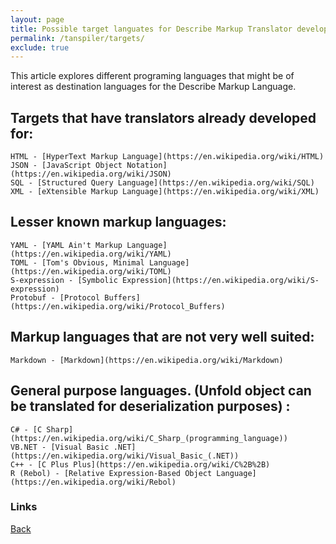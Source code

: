 ```yaml
---
layout: page
title: Possible target languates for Describe Markup Translator development
permalink: /tanspiler/targets/
exclude: true
---
```

This article explores different programing languages that might be of interest as destination languages for the Describe Markup Language.

## Targets that have translators already developed for:

	HTML - [HyperText Markup Language](https://en.wikipedia.org/wiki/HTML)
	JSON - [JavaScript Object Notation](https://en.wikipedia.org/wiki/JSON)
	SQL - [Structured Query Language](https://en.wikipedia.org/wiki/SQL)
	XML - [eXtensible Markup Language](https://en.wikipedia.org/wiki/XML)

## Lesser known markup languages:

	YAML - [YAML Ain't Markup Language](https://en.wikipedia.org/wiki/YAML)
	TOML - [Tom's Obvious, Minimal Language](https://en.wikipedia.org/wiki/TOML)
	S-expression - [Symbolic Expression](https://en.wikipedia.org/wiki/S-expression)
	Protobuf - [Protocol Buffers](https://en.wikipedia.org/wiki/Protocol_Buffers)

## Markup languages that are not very well suited:

	Markdown - [Markdown](https://en.wikipedia.org/wiki/Markdown)

## General purpose languages. (Unfold object can be translated for deserialization purposes) :

	C# - [C Sharp](https://en.wikipedia.org/wiki/C_Sharp_(programming_language))
	VB.NET - [Visual Basic .NET](https://en.wikipedia.org/wiki/Visual_Basic_(.NET))
	C++ - [C Plus Plus](https://en.wikipedia.org/wiki/C%2B%2B)
	R (Rebol) - [Relative Expression-Based Object Language](https://en.wikipedia.org/wiki/Rebol)


### Links
[Back](/tanspiler/home/)